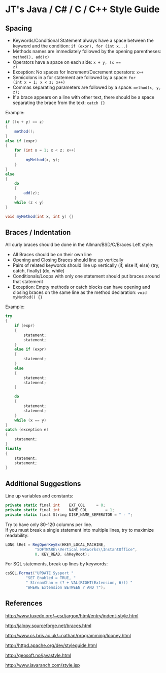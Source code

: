 # JT's Java / C# / C / C++ Style Guide

## Spacing 

* Keywords/Conditional Statement always have a space between the keyword and the condition: <code>if (expr), for (int x...)</code>
* Methods names are immediately followed by the opening parentheses: <code>method(), add(x)</code> 
* Operators have a space on each side: <code>x + y, (x == z)</code>
* Exception: No spaces for Increment/Decrement operators: <code>x++</code>
* Semicolons in a for statement are followed by a space: <code>for (int x = 1; x < z; x++) </code>
* Commas separating parameters are followed by a space: <code>method(x, y, z); </code>
* If a brace appears on a line with other text, there should be a space separating the brace from the text: <code>catch {}</code>

Example:
```C#
if ((x + y) == z) 
{
    method();
} 
else if (expr) 
{
    for (int x = 1; x < z; x++) 
    {
         myMethod(x, y);
    }
} 
else 
{
    do 
    {
      	add(z);
    } 
    while (z < y)
}

void myMethod(int x, int y) {}
```

## Braces / Indentation 
All curly braces should be done in the Allman/BSD/C/Braces Left style:
* All Braces should be on their own line
* Opening and Closing Braces should line up vertically
* Pairs of related keywords should line up vertically (if, else if, else) (try, catch, finally) (do, while)
* Conditionals/Loops with only one statement should put braces around that statement
* Exception: Empty methods or catch blocks can have opening and closing braces on the same line as the method declaration: <code>void myMethod() {}</code>

Example:
```C#
try
{
    if (expr)
    {
        statement;
        statement;
    }
    else if (expr)
    {
        statement;
    }
    else
    {
        statement;
        statement;
    }

    do
    {
        statement;
        statement;
    }
    while (x == y)
}
catch (exception e) 
{
    statement;
}
finally
{
    statement;
    statement;
}
```

## Additional Suggestions 
Line up variables and constants:
```C#
private static final int    EXT_COL		= 0;
private static final int    NAME_COL		= 1;
private static final String DISP_NAME_SEPERATOR = " - ";
```

Try to have only 80-120 columns per line.  
If you must break a single statement into multiple lines, try to maximize readability:
```C#
LONG lRet = RegOpenKeyEx(HKEY_LOCAL_MACHINE,
			 "SOFTWARE\\Vertical Networks\\InstantOffice", 
			 0, KEY_READ, &hKeyRoot);
```

For SQL statements, break up lines by keywords:
```C#
csSQL.Format("UPDATE Sysport "
	     "SET Enabled = TRUE, "
	     " StreamChan = (? + VAL(RIGHT(Extension, 6))) "
	     "WHERE Extension BETWEEN ? AND ?");
```

## References 
http://www.tuxedo.org/~esr/jargon/html/entry/indent-style.html

http://jalopy.sourceforge.net/braces.html

http://www.cs.bris.ac.uk/~nathan/programming/looney.html

http://httpd.apache.org/dev/styleguide.html

http://geosoft.no/javastyle.html

http://www.javaranch.com/style.jsp

